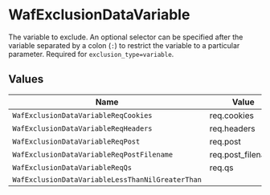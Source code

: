 # WafExclusionDataVariable

The variable to exclude. An optional selector can be specified after the variable separated by a colon (`:`) to restrict the variable to a particular parameter. Required for `exclusion_type=variable`.


## Values

| Name                                             | Value                                            |
| ------------------------------------------------ | ------------------------------------------------ |
| `WafExclusionDataVariableReqCookies`             | req.cookies                                      |
| `WafExclusionDataVariableReqHeaders`             | req.headers                                      |
| `WafExclusionDataVariableReqPost`                | req.post                                         |
| `WafExclusionDataVariableReqPostFilename`        | req.post_filename                                |
| `WafExclusionDataVariableReqQs`                  | req.qs                                           |
| `WafExclusionDataVariableLessThanNilGreaterThan` | <nil>                                            |